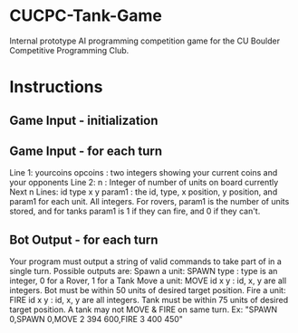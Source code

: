 # CUCPC-Tank-Game
Internal prototype AI programming competition game for the CU Boulder Competitive Programming Club.




# Instructions
## Game Input - initialization
## Game Input - for each turn
Line 1: yourcoins opcoins : two integers showing your current coins and your opponents
Line 2: n : Integer of number of units on board currently
Next n Lines: id type x y param1 : the id, type, x position, y position, and param1 for each unit. All integers. For rovers, param1 is the number of units stored, and for tanks param1 is 1 if they can fire, and 0 if they can't.
## Bot Output - for each turn
Your program must output a string of valid commands to take part of in a single turn. Possible outputs are:
Spawn a unit: SPAWN type : type is an integer, 0 for a Rover, 1 for a Tank
Move a unit: MOVE id x y : id, x, y are all integers. Bot must be within 50 units of desired target position.
Fire a unit: FIRE id x y : id, x, y are all integers. Tank must be within 75 units of desired target position. A tank may not MOVE & FIRE on same turn.
Ex: "SPAWN 0,SPAWN 0,MOVE 2 394 600,FIRE 3 400 450"